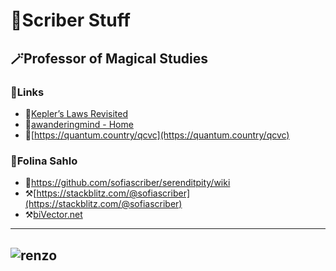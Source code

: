 # 📜Scriber Stuff
## 🪄Professor of Magical Studies
### 💎Links
- 📑[Kepler’s Laws Revisited](https://quantumredpill.wordpress.com/2013/01/19/keplers-laws-revisited/)   
- 📐[awanderingmind - Home](https://www.awanderingmind.blog/)
- 💫[https://quantum.country/qcvc](https://quantum.country/qcvc)
### 🔱Folina Sahlo
- 📜https://github.com/sofiascriber/serenditpity/wiki
- ⚒️[https://stackblitz.com/@sofiascriber](https://stackblitz.com/@sofiascriber)
- ⚒️[biVector.net](https://bivector.net/tools.html)

---
![renzo](https://user-images.githubusercontent.com/111261353/215251943-edab77e9-a113-401a-9266-cb7be792c7a1.png)
---

<!---
sofiascriber/sofiascriber is a ✨ super special ✨ repository because its `README.md` (this file) appears on your GitHub profile.
You can click the Preview link to take a look at your changes.
--->

